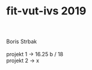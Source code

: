 # fit-vut-ivs 2019
#
<br />
Boris Strbak
<br />
<br />
projekt 1 -> 16.25 b / 18
<br />
projekt 2 -> x
